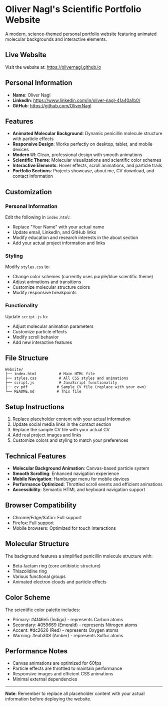 # Oliver Nagl's Scientific Portfolio Website

A modern, science-themed personal portfolio website featuring animated molecular backgrounds and interactive elements.

## Live Website

Visit the website at: https://olivernagl.github.io

## Personal Information

- **Name**: Oliver Nagl
- **LinkedIn**: https://www.linkedin.com/in/oliver-nagl-41a40a1b0/
- **GitHub**: https://github.com/OliverNagl

## Features

- **Animated Molecular Background**: Dynamic penicillin molecule structure with particle effects
- **Responsive Design**: Works perfectly on desktop, tablet, and mobile devices
- **Modern UI**: Clean, professional design with smooth animations
- **Scientific Theme**: Molecular visualizations and scientific color schemes
- **Interactive Elements**: Hover effects, scroll animations, and particle trails
- **Portfolio Sections**: Projects showcase, about me, CV download, and contact information

## Customization

### Personal Information
Edit the following in `index.html`:
- Replace "Your Name" with your actual name
- Update email, LinkedIn, and GitHub links
- Modify education and research interests in the about section
- Add your actual project information and links

### Styling
Modify `styles.css` to:
- Change color schemes (currently uses purple/blue scientific theme)
- Adjust animations and transitions
- Customize molecular structure colors
- Modify responsive breakpoints

### Functionality
Update `script.js` to:
- Adjust molecular animation parameters
- Customize particle effects
- Modify scroll behavior
- Add new interactive features

## File Structure

```
Website/
├── index.html          # Main HTML file
├── styles.css          # All CSS styles and animations
├── script.js           # JavaScript functionality
├── cv.pdf             # Sample CV file (replace with your own)
└── README.md          # This file
```

## Setup Instructions

1. Replace placeholder content with your actual information
2. Update social media links in the contact section
3. Replace the sample CV file with your actual CV
4. Add real project images and links
5. Customize colors and styling to match your preferences

## Technical Features

- **Molecular Background Animation**: Canvas-based particle system
- **Smooth Scrolling**: Enhanced navigation experience
- **Mobile Navigation**: Hamburger menu for mobile devices
- **Performance Optimized**: Throttled scroll events and efficient animations
- **Accessibility**: Semantic HTML and keyboard navigation support

## Browser Compatibility

- Chrome/Edge/Safari: Full support
- Firefox: Full support
- Mobile browsers: Optimized for touch interactions

## Molecular Structure

The background features a simplified penicillin molecule structure with:
- Beta-lactam ring (core antibiotic structure)
- Thiazolidine ring
- Various functional groups
- Animated electron clouds and particle effects

## Color Scheme

The scientific color palette includes:
- Primary: #4f46e5 (Indigo) - represents Carbon atoms
- Secondary: #059669 (Emerald) - represents Nitrogen atoms
- Accent: #dc2626 (Red) - represents Oxygen atoms
- Warning: #eab308 (Amber) - represents Sulfur atoms

## Performance Notes

- Canvas animations are optimized for 60fps
- Particle effects are throttled to maintain performance
- Responsive images and efficient CSS animations
- Minimal external dependencies

---

**Note**: Remember to replace all placeholder content with your actual information before deploying the website.
